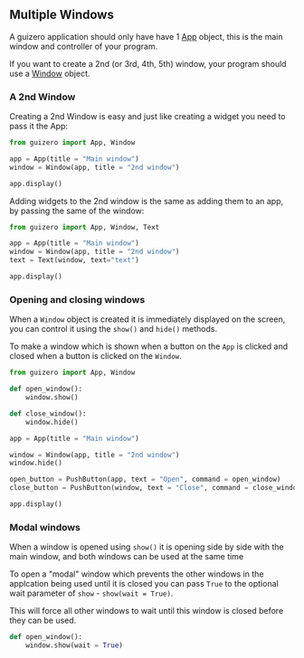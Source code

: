 ## Multiple Windows

A guizero application should only have have 1 [App](app.md) object, this is the main window and controller of your program.

If you want to create a 2nd (or 3rd, 4th, 5th) window, your program should use a [Window](window.md) object.

### A 2nd Window

Creating a 2nd Window is easy and just like creating a widget you need to pass it the App:

```python
from guizero import App, Window

app = App(title = "Main window")
window = Window(app, title = "2nd window")

app.display()

```

Adding widgets to the 2nd window is the same as adding them to an app, by passing the same of the window:

```python
from guizero import App, Window, Text

app = App(title = "Main window")
window = Window(app, title = "2nd window")
text = Text(window, text="text")

app.display()

```

### Opening and closing windows

When a `Window` object is created it is immediately displayed on the screen, you can control it using the `show()` and `hide()` methods.

To make a window which is shown when a button on the `App` is clicked and closed when a button is clicked on the `Window`.

```python
from guizero import App, Window

def open_window():
    window.show()

def close_window():
    window.hide()

app = App(title = "Main window")

window = Window(app, title = "2nd window")
window.hide()

open_button = PushButton(app, text = "Open", command = open_window)
close_button = PushButton(window, text = "Close", command = close_window)

app.display()
```

### Modal windows

When a window is opened using `show()` it is opening side by side with the main window, and both windows can be used at the same time

To open a "modal" window which prevents the other windows in the applcation being used until it is closed you can pass `True` to the optional wait parameter of `show` - `show(wait = True)`.

This will force all other windows to wait until this window is closed before they can be used.

```python
def open_window():
    window.show(wait = True)
```

